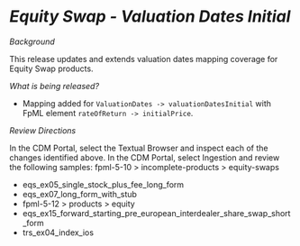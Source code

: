 # *Equity Swap - Valuation Dates Initial*

_Background_

This release updates and extends valuation dates mapping coverage for Equity Swap products.

_What is being released?_

- Mapping added for `ValuationDates -> valuationDatesInitial` with FpML element `rateOfReturn -> initialPrice`.

_Review Directions_

In the CDM Portal, select the Textual Browser and inspect each of the changes identified above.
In the CDM Portal, select Ingestion and review the following samples:
fpml-5-10 > incomplete-products > equity-swaps

- eqs_ex05_single_stock_plus_fee_long_form
- eqs_ex07_long_form_with_stub
- fpml-5-12 > products > equity
- eqs_ex15_forward_starting_pre_european_interdealer_share_swap_short_form
- trs_ex04_index_ios